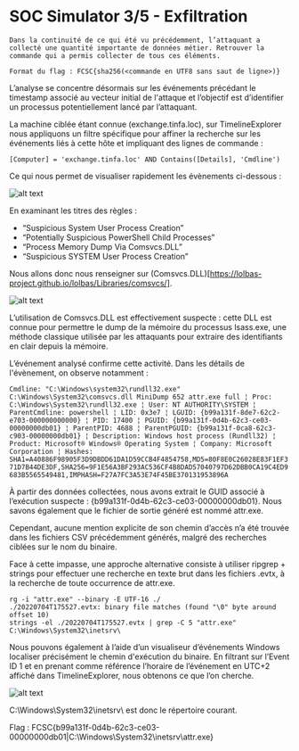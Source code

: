 # SOC Simulator 3/5 - Exfiltration

```
Dans la continuité de ce qui été vu précédemment, l’attaquant a collecté une quantité importante de données métier. Retrouver la commande qui a permis collecter de tous ces éléments.

Format du flag : FCSC{sha256(<commande en UTF8 sans saut de ligne>)}
```

L’analyse se concentre désormais sur les événements précédant le timestamp associé au vecteur initial de l'attaque et l’objectif est d’identifier un processus potentiellement lancé par l’attaquant.

La machine ciblée étant connue (exchange.tinfa.loc), sur TimelineExplorer nous appliquons un filtre spécifique pour affiner la recherche sur les événements liés à cette hôte et impliquant des lignes de commande :

`[Computer] = 'exchange.tinfa.loc' AND Contains([Details], 'Cmdline')`

Ce qui nous permet de visualiser rapidement les évènements ci-dessous : 

![alt text](image-2.png)

En examinant les titres des règles :

- “Suspicious System User Process Creation”
- “Potentially Suspicious PowerShell Child Processes”
- “Process Memory Dump Via Comsvcs.DLL”
- “Suspicious SYSTEM User Process Creation”

Nous allons donc nous renseigner sur (Comsvcs.DLL)[https://lolbas-project.github.io/lolbas/Libraries/comsvcs/].

![alt text](image-3.png)

L’utilisation de Comsvcs.DLL est effectivement suspecte : cette DLL est connue pour permettre le dump de la mémoire du processus lsass.exe, une méthode classique utilisée par les attaquants pour extraire des identifiants en clair depuis la mémoire.

L’événement analysé confirme cette activité. Dans les détails de l'évènement, on observe notamment :

`Cmdline: "C:\Windows\system32\rundll32.exe" C:\Windows\System32\comsvcs.dll MiniDump 652 attr.exe full ¦ Proc: C:\Windows\System32\rundll32.exe ¦ User: NT AUTHORITY\SYSTEM ¦ ParentCmdline: powershell ¦ LID: 0x3e7 ¦ LGUID: {b99a131f-8de7-62c2-e703-000000000000} ¦ PID: 17400 ¦ PGUID: {b99a131f-0d4b-62c3-ce03-00000000db01} ¦ ParentPID: 4688 ¦ ParentPGUID: {b99a131f-0ca8-62c3-c903-00000000db01} ¦ Description: Windows host process (Rundll32) ¦ Product: Microsoft® Windows® Operating System ¦ Company: Microsoft Corporation ¦ Hashes: SHA1=A40886F98905F3D9DBDD61DA1D59CCB4F4854758,MD5=80F8E0C26028E83F1EF371D7B44DE3DF,SHA256=9F1E56A3BF293AC536CF4B8DAD57040797D62DBB0CA19C4ED9683B5565549481,IMPHASH=F27A7FC3A53E74F45BE370131953896A`

À partir des données collectées, nous avons extrait le GUID associé à l’exécution suspecte :
{b99a131f-0d4b-62c3-ce03-00000000db01}.
Nous savons également que le fichier de sortie généré est nommé attr.exe.

Cependant, aucune mention explicite de son chemin d’accès n’a été trouvée dans les fichiers CSV précédemment générés, malgré des recherches ciblées sur le nom du binaire.

Face à cette impasse, une approche alternative consiste à utiliser ripgrep + strings pour effectuer une recherche en texte brut dans les fichiers .evtx, à la recherche de toute occurrence de attr.exe.

```
rg -i "attr.exe" --binary -E UTF-16 ./
./20220704T175527.evtx: binary file matches (found "\0" byte around offset 10)
strings -el ./20220704T175527.evtx | grep -C 5 "attr.exe"
C:\Windows\System32\inetsrv\
```

Nous pouvons également à l’aide d’un visualiseur d’événements Windows localiser précisément le chemin d'exécution du binaire. En filtrant sur l’Event ID 1 et en prenant comme référence l’horaire de l’événement en UTC+2 affiché dans TimelineExplorer, nous obtenons ce que l’on cherche.

![alt text](image-4.png)

C:\Windows\System32\inetsrv\ est donc le répertoire courant.

Flag : FCSC{b99a131f-0d4b-62c3-ce03-00000000db01|C:\Windows\System32\inetsrv\attr.exe}

